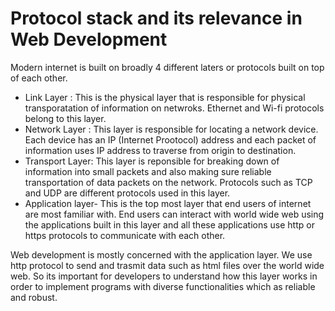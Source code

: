 # Protocol stack and its relevance in Web Development

Modern internet is built on broadly 4 different laters or protocols built on top of each other.

- Link Layer : This is the physical layer that is responsible for physical transporatation of information on netwroks. Ethernet and Wi-fi protocols belong to this layer.
- Network Layer : This layer is responsible for locating a network device. Each device has an IP (Internet Prootocol) address and each packet of information uses IP address to traverse from origin to destination.
- Transport Layer: This layer is reponsible for breaking down of information into small packets and also making sure reliable transportation of data packets on the network. Protocols such as TCP and UDP are different protocols used in this layer.
- Application layer- This is the top most layer that end users of internet are most familiar with. End users can interact with world wide web using the applications built in this layer and all these applications use http or https protocols to communicate with each other.

Web development is mostly concerned with the application layer. We use http protocol to send and trasmit data such as html files over the world wide web. So its important for developers to understand how this layer works in order to implement programs with diverse functionalities which as reliable and robust.

